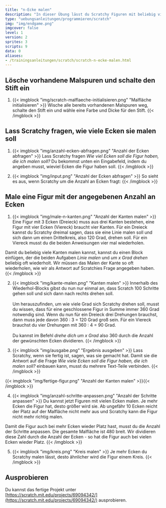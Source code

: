 ```yaml
---
title: "n-Ecke malen"
description: "In dieser Übung lässt du Scratchy Figuren mit beliebig vielen Ecken malen, wie zum Beispiel ein Dreieck oder ein Viereck."
type: "uebungsanleitungen/programmieren/scratch"
img: "img/endgame.png"
imgcover: false
level: 1
version: 2
sprites: 3
scripts: 9
data: 0
aliases:
- /trainingsanleitungen/scratch/scratch-n-ecke-malen.html
---
```


## Lösche vorhandene Malspuren und schalte den Stift ein

1. {{< imgblock "img/scratch-malflaeche-initialisieren.png" "Malfläche initialisieren" >}}
Wische alle bereits vorhandenen Malspuren weg, schalte den Stift ein und wähle eine Farbe und Dicke für den Stift.
{{< /imgblock >}}

## Lass Scratchy fragen, wie viele Ecken sie malen soll

1. {{< imgblock "img/anzahl-ecken-abfragen.png" "Anzahl der Ecken abfragen" >}}
Lass Scratchy fragen *Wie viel Ecken soll die Figur haben, die ich malen soll?* Du bekommst unten ein Eingabefeld, indem du angeben musst, wieviel Ecken die Figur haben soll.
{{< /imgblock >}}

2. {{< imgblock "img/input.png" "Anzahl der Ecken abfragen" >}}
So sieht es aus, wenn Scratchy um die Anzahl an Ecken fragt:
{{< /imgblock >}}

## Male eine Figur mit der angegebenen Anzahl an Ecken

1. {{< imgblock "img/male-n-kanten.png" "Anzahl der Kanten malen" >}}
Eine Figur mit 3 Ecken (Dreieck) muss aus drei Kanten bestehen, eine Figur mit vier Ecken (Viereck) braucht vier Kanten. Für ein Dreieck kannst du Scratchy dreimal sagen, dass sie eine Linie malen soll und sich dann um einen Drittelkreis, also 120 Grad, drehen soll. Für ein Viereck musst du die beiden Anweisungen vier mal wiederholen.

Damit du beliebig viele Kanten malen kannst, kannst du einen Block einfügen, der die beiden Aufgaben *Linie malen* und *um x Grad drehen* beliebig oft wiederholt.
Wir müssen das Malen der Kante so oft wiederholen, wie wir als Antwort auf Scratchies Frage angegeben haben.
{{< /imgblock >}}

2. {{< imgblock "img/kante-malen.png" "Kanten malen" >}}
Innerhalb des Wiederhol-Blocks gibst du nun nur einmal an, dass Scratch 100 Schritte gehen soll und sich dann nach rechts drehen soll.<br/><br/>
Um herauszufinden, um wie viele Grad sich Scratchy drehen soll, musst du wissen, dass für eine geschlossene Figur in Summe immer 360 Grad notwendig sind. Wenn du nun für ein Dreieck drei Drehungen brauchst, dann muss jede davon 360 : 3 = 120 Grad groß sein. Für ein Viereck brauchst du vier Drehungen mit 360 : 4 = 90 Grad.<br/><br/>
Du kannst im Befehl *drehe dich um x Grad* also 360 durch die Anzahl der gewünschten Ecken dividieren.
{{< /imgblock >}}

3. {{< imgblock "img/ausgabe.png" "Ergebnis ausgeben" >}}
Lass Scratchy, wenn sie fertig ist, sagen, was sie gemacht hat. Damit sie die Antwort auf die Frage 
*Wie viele Ecken soll die Figur haben, die ich malen soll?* einbauen kann, musst du mehrere Text-Teile verbinden.
{{< /imgblock >}}

{{< imgblock "img/fertige-figur.png" "Anzahl der Kanten malen" >}}{{< /imgblock >}}

4. {{< imgblock "img/anzahl-schritte-anpassen.png" "Anzahl der Schritte anpassen" >}}
Du kannst jetzt Figuren mit vielen Ecken malen. Je mehr Ecken die Figur hat, desto größer wird sie. Ab ungefähr 10 Ecken reicht der Platz auf der Malfläche nicht mehr aus und Scratchy kann die Figur nicht mehr richtig malen.

Damit die Figur auch bei mehr Ecken wieder Platz hast, musst du die Anzahl der Schritte anpassen. Die gesamte Malfläche ist 480 breit. Wir dividieren diese Zahl durch die Anzahl der Ecken - so hat die Figur auch bei vielen Ecken wieder Platz.
{{< /imgblock >}}

5. {{< imgblock "img/kreis.png" "Kreis malen" >}}
Je mehr Ecken du Scratchy malen lässt, desto ähnlicher wird die Figur einem Kreis.
{{< /imgblock >}}

## Ausprobieren

Du kannst das fertige Projekt unter [https://scratch.mit.edu/projects/69094342/](https://scratch.mit.edu/projects/69094342/) ausprobieren.
